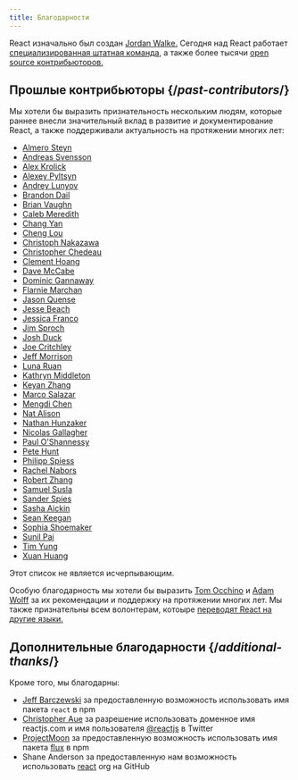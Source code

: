 ```yaml
---
title: Благодарности
---
```


<Intro>

React изначально был создан [Jordan Walke.](https://github.com/jordwalke) Сегодня над React работает [специализированная штатная команда](/community/team), а также более тысячи [open source контрибьюторов.](https://github.com/facebook/react/graphs/contributors)

</Intro>

## Прошлые контрибьюторы {/*past-contributors*/}

Мы хотели бы выразить признательность нескольким людям, которые раннее внесли значительный вклад в развитие и документирование React, а также поддерживали актуальность на протяжении многих лет:

* [Almero Steyn](https://github.com/AlmeroSteyn)
* [Andreas Svensson](https://github.com/syranide)
* [Alex Krolick](https://github.com/alexkrolick)
* [Alexey Pyltsyn](https://github.com/lex111)
* [Andrey Lunyov](https://github.com/alunyov)
* [Brandon Dail](https://github.com/aweary)
* [Brian Vaughn](https://github.com/bvaughn)
* [Caleb Meredith](https://github.com/calebmer)
* [Chang Yan](https://github.com/cyan33)
* [Cheng Lou](https://github.com/chenglou)
* [Christoph Nakazawa](https://github.com/cpojer)
* [Christopher Chedeau](https://github.com/vjeux)
* [Clement Hoang](https://github.com/clemmy)
* [Dave McCabe](https://github.com/davidmccabe)
* [Dominic Gannaway](https://github.com/trueadm)
* [Flarnie Marchan](https://github.com/flarnie)
* [Jason Quense](https://github.com/jquense)
* [Jesse Beach](https://github.com/jessebeach)
* [Jessica Franco](https://github.com/Jessidhia)
* [Jim Sproch](https://github.com/jimfb)
* [Josh Duck](https://github.com/joshduck)
* [Joe Critchley](https://github.com/joecritch)
* [Jeff Morrison](https://github.com/jeffmo)
* [Luna Ruan](https://github.com/lunaruan)
* [Kathryn Middleton](https://github.com/kmiddleton14)
* [Keyan Zhang](https://github.com/keyz)
* [Marco Salazar](https://github.com/salazarm)
* [Mengdi Chen](https://github.com/mondaychen)
* [Nat Alison](https://github.com/tesseralis)
* [Nathan Hunzaker](https://github.com/nhunzaker)
* [Nicolas Gallagher](https://github.com/necolas)
* [Paul O'Shannessy](https://github.com/zpao)
* [Pete Hunt](https://github.com/petehunt)
* [Philipp Spiess](https://github.com/philipp-spiess)
* [Rachel Nabors](https://github.com/rachelnabors)
* [Robert Zhang](https://github.com/robertzhidealx)
* [Samuel Susla](https://github.com/sammy-SC)
* [Sander Spies](https://github.com/sanderspies)
* [Sasha Aickin](https://github.com/aickin)
* [Sean Keegan](https://github.com/seanryankeegan)
* [Sophia Shoemaker](https://github.com/mrscobbler)
* [Sunil Pai](https://github.com/threepointone)
* [Tim Yung](https://github.com/yungsters)
* [Xuan Huang](https://github.com/huxpro)

Этот список не является исчерпывающим.

Особую благодарность мы хотели бы выразить [Tom Occhino](https://github.com/tomocchino) и [Adam Wolff](https://github.com/wolffiex) за их рекомендации и поддержку на протяжении многих лет. Мы также признательны всем волонтерам, котоыре [переводят React на другие языки.](https://translations.react.dev/)

## Дополнительные благодарности {/*additional-thanks*/}

Кроме того, мы благодарны:

* [Jeff Barczewski](https://github.com/jeffbski) за предоставленную возможность использовать имя пакета `react` в npm
* [Christopher Aue](https://christopheraue.net/) за разрешение использовать доменное имя reactjs.com и имя пользователя [@reactjs](https://twitter.com/reactjs) в Twitter
* [ProjectMoon](https://github.com/ProjectMoon) за предоставленную возможность использовать имя пакета [flux](https://www.npmjs.com/package/flux) в npm
* Shane Anderson за предоставленную нам возможность использовать [react](https://github.com/react) org на GitHub

